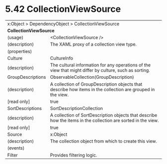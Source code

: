 <html dir="LTR" xmlns:mshelp="http://msdn.microsoft.com/mshelp" xmlns:ddue="http://ddue.schemas.microsoft.com/authoring/2003/5" xmlns:xlink="http://www.w3.org/1999/xlink" xmlns:tool="http://www.microsoft.com/tooltip">

<body>
 <input type="hidden" id="userDataCache" class="userDataStyle">
 <input type="hidden" id="hiddenScrollOffset">
 <img id="dropDownImage" style="display:none; height:0; width:0;" src="../local/drpdown.gif">
 <img id="dropDownHoverImage" style="display:none; height:0; width:0;" src="../local/drpdown_orange.gif">
 <img id="collapseImage" style="display:none; height:0; width:0;" src="../local/collapse.gif">
 <img id="expandImage" style="display:none; height:0; width:0;" src="../local/exp.gif">
 <img id="collapseAllImage" style="display:none; height:0; width:0;" src="../local/collall.gif">
 <img id="expandAllImage" style="display:none; height:0; width:0;" src="../local/expall.gif">
 <img id="copyImage" style="display:none; height:0; width:0;" src="../local/copycode.gif">
 <img id="copyHoverImage" style="display:none; height:0; width:0;" src="../local/copycodeHighlight.gif">
 <div id="header"><h1 class="heading">5.42 CollectionViewSource</h1></div>

 <div id="mainSection">
 <div id="mainBody">
 <div id="allHistory" class="saveHistory" onsave="saveAll()" onload="loadAll()"></div>
 <p xmlns:wsd="http://wsdev.schemas.microsoft.com/authoring/2008/2" xmlns:msxsl="urn:schemas-microsoft-com:xslt" xmlns:script="urn:script" xmlns:build="urn:build">
 </p>
 <div id="sectionSection0" class="section" name="collapseableSection">
 <content xmlns="http://ddue.schemas.microsoft.com/authoring/2003/5" xmlns:wsd="http://wsdev.schemas.microsoft.com/authoring/2008/2" xmlns:msxsl="urn:schemas-microsoft-com:xslt" xmlns:script="urn:script" xmlns:build="urn:build">
 </content>
 </div>
 <div id="sectionSection1" class="section" name="collapseableSection">
 <content xmlns="http://ddue.schemas.microsoft.com/authoring/2003/5" xmlns:wsd="http://wsdev.schemas.microsoft.com/authoring/2008/2" xmlns:msxsl="urn:schemas-microsoft-com:xslt" xmlns:script="urn:script" xmlns:build="urn:build">
 <table class="ProtocolAuthoredTable" xmlns="">
 <tr><td colspan="2">
<mshelp:link keywords="55aacd72-e114-4aa1-b774-3f7ded5e1f7d" tabindex="0">x:Object</mshelp:link> &gt; <mshelp:link keywords="c4d521a5-4c74-448c-997c-0e9e9c99e9b7" tabindex="0">DependencyObject</mshelp:link> &gt; <mshelp:link keywords="95c4fa9d-2690-4c39-9f49-0acd57c61d6c" tabindex="0">CollectionViewSource</mshelp:link> </td>
 </tr>
 <tr><td colspan="2">
 <b>CollectionViewSource</b> </td>
 </tr>
 <tr><td><div class="indent0">(usage)</div></td>
 <td>&lt;CollectionViewSource /&gt;</td>
 </tr>
 <tr><td><div class="indent0">(description)</div></td>
 <td>The XAML proxy of a collection view type.</td>
 </tr>
 <tr><td><div class="indent0">(properties)</div></td>
 <td></td>
 </tr>
 <tr><td><div class="indent2">Culture</div></td>
 <td><mshelp:link keywords="c26efdd0-9060-4d63-bebc-91b4f8fbf138" tabindex="0">CultureInfo</mshelp:link></td>
 </tr>
 <tr><td><div class="indent4">(description)</div></td>
 <td>The cultural information for any operations of the view that might differ by culture, such as sorting.</td>
 </tr>
 <tr><td><div class="indent2">GroupDescriptions</div></td>
 <td><mshelp:link keywords="c896b921-d3f6-44bc-a8d2-1ad74b0638b1" tabindex="0">ObservableCollection</mshelp:link>(<mshelp:link keywords="715f2221-ea8f-4519-bada-1b6a632ffb7b" tabindex="0">GroupDescription</mshelp:link>)</td>
 </tr>
 <tr><td><div class="indent4">(description)</div></td>
 <td>A collection of GroupDescription objects that describe how items in the collection are grouped in the view.</td>
 </tr>
 <tr><td><div class="indent4">[read only]</div></td>
 <td>true</td>
 </tr>
 <tr><td><div class="indent2">SortDescriptions</div></td>
 <td><mshelp:link keywords="7804e544-fb84-43d2-9241-2f8a698f5a2e" tabindex="0">SortDescriptionCollection</mshelp:link></td>
 </tr>
 <tr><td><div class="indent4">(description)</div></td>
 <td>A collection of SortDescription objects that describe how the items in the collection are sorted in the view.</td>
 </tr>
 <tr><td><div class="indent4">[read only]</div></td>
 <td>true</td>
 </tr>
 <tr><td><div class="indent2">Source</div></td>
 <td><mshelp:link keywords="55aacd72-e114-4aa1-b774-3f7ded5e1f7d" tabindex="0">x:Object</mshelp:link></td>
 </tr>
 <tr><td><div class="indent4">(description)</div></td>
 <td>The collection object from which to create this view.</td>
 </tr>
 <tr><td><div class="indent0">(events)</div></td>
 <td></td>
 </tr>
 <tr><td><div class="indent2">Filter</div></td>
 <td>Provides filtering logic.</td>
 </tr>
</table>
 </content>
 </div>
 <!--[if gte IE 5]>
 <tool:tip element="languageFilterToolTip" avoidmouse="false"/>
 <![endif]-->
 </div>
 <a name="feedback"></a><span></span>
 </div>
</body></html>
